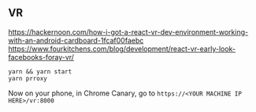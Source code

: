 ## VR

https://hackernoon.com/how-i-got-a-react-vr-dev-environment-working-with-an-android-cardboard-1fcaf00faebc
https://www.fourkitchens.com/blog/development/react-vr-early-look-facebooks-foray-vr/

```
yarn && yarn start
yarn prroxy
```

Now on your phone, in Chrome Canary, go to `https://<YOUR MACHINE IP HERE>/vr:8000`